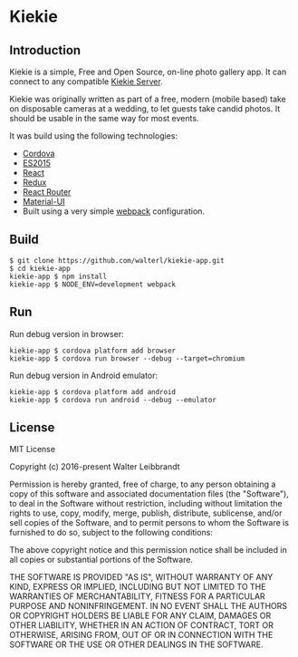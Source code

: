 # Kiekie
## Introduction
Kiekie is a simple, Free and Open Source, on-line photo gallery app. It can connect to any compatible [Kiekie Server](https://github.com/walterl/kiekie-server).

Kiekie was originally written as part of a free, modern (mobile based) take on disposable cameras at a wedding, to let guests take candid photos. It should be usable in the same way for most events.

It was build using the following technologies:

* [Cordova](https://cordova.apache.org/)
* [ES2015](https://git.io/es6features)
* [React](https://facebook.github.io/react/)
* [Redux](http://redux.js.org/)
* [React Router](https://github.com/reactjs/react-router)
* [Material-UI](http://www.material-ui.com/)
* Built using a very simple [webpack](https://webpack.github.io/docs/) configuration.

## Build
```
$ git clone https://github.com/walterl/kiekie-app.git
$ cd kiekie-app
kiekie-app $ npm install
kiekie-app $ NODE_ENV=development webpack
```

## Run
Run debug version in browser:
```
kiekie-app $ cordova platform add browser
kiekie-app $ cordova run browser --debug --target=chromium
```

Run debug version in Android emulator:
```
kiekie-app $ cordova platform add android
kiekie-app $ cordova run android --debug --emulator
```

## License
MIT License

Copyright (c) 2016-present Walter Leibbrandt

Permission is hereby granted, free of charge, to any person obtaining a copy
of this software and associated documentation files (the "Software"), to deal
in the Software without restriction, including without limitation the rights
to use, copy, modify, merge, publish, distribute, sublicense, and/or sell
copies of the Software, and to permit persons to whom the Software is
furnished to do so, subject to the following conditions:

The above copyright notice and this permission notice shall be included in all
copies or substantial portions of the Software.

THE SOFTWARE IS PROVIDED "AS IS", WITHOUT WARRANTY OF ANY KIND, EXPRESS OR
IMPLIED, INCLUDING BUT NOT LIMITED TO THE WARRANTIES OF MERCHANTABILITY,
FITNESS FOR A PARTICULAR PURPOSE AND NONINFRINGEMENT. IN NO EVENT SHALL THE
AUTHORS OR COPYRIGHT HOLDERS BE LIABLE FOR ANY CLAIM, DAMAGES OR OTHER
LIABILITY, WHETHER IN AN ACTION OF CONTRACT, TORT OR OTHERWISE, ARISING FROM,
OUT OF OR IN CONNECTION WITH THE SOFTWARE OR THE USE OR OTHER DEALINGS IN THE
SOFTWARE.
